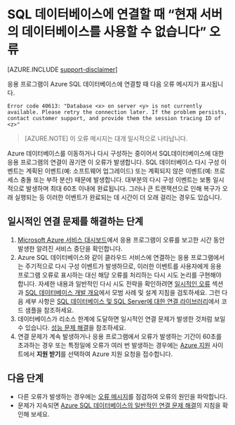 <properties
	pageTitle="현재 서버의 데이터베이스를 사용할 수 없습니다, SQL 데이터베이스에 연결하세요 | Microsoft Azure"
	description="응용 프로그램이 SQL 데이터베이스에 연결할 때 현재 서버의 데이터베이스를 사용할 수 없습니다 오류를 해결합니다."
	services="sql-database"
	documentationCenter=""
	authors="dalechen"
	manager="felixwu"
	editor=""
	keywords="현재 서버의 데이터베이스를 사용할 수 없습니다, sql 데이터베이스에 연결하세요 | Microsoft Azure"/>

<tags
	ms.service="sql-database"
	ms.workload="data-management"
	ms.tgt_pltfrm="na"
	ms.devlang="na"
	ms.topic="article"
	ms.date="09/21/2016"
	ms.author="daleche"/>

# SQL 데이터베이스에 연결할 때 “현재 서버의 데이터베이스를 사용할 수 없습니다” 오류
[AZURE.INCLUDE [support-disclaimer](../../includes/support-disclaimer.md)]

응용 프로그램이 Azure SQL 데이터베이스에 연결할 때 다음 오류 메시지가 표시됩니다.

```
Error code 40613: "Database <x> on server <y> is not currently available. Please retry the connection later. If the problem persists, contact customer support, and provide them the session tracing ID of <z>"
```

> [AZURE.NOTE] 이 오류 메시지는 대개 일시적으로 나타납니다.

Azure 데이터베이스를 이동하거나 다시 구성하는 중이어서 SQL데이터베이스에 대한 응용 프로그램의 연결이 끊기면 이 오류가 발생합니다. SQL 데이터베이스 다시 구성 이벤트는 계획된 이벤트(예: 소프트웨어 업그레이드) 또는 계획되지 않은 이벤트(예: 프로세스 충돌 또는 부하 분산) 때문에 발생합니다. 대부분의 다시 구성 이벤트는 보통 일시적으로 발생하며 최대 60초 이내에 완료됩니다. 그러나 큰 트랜잭션으로 인해 복구가 오래 실행되는 등 이러한 이벤트가 완료되는 데 시간이 더 오래 걸리는 경우도 있습니다.

## 일시적인 연결 문제를 해결하는 단계
1.	[Microsoft Azure 서비스 대시보드](https://azure.microsoft.com/status)에서 응용 프로그램이 오류를 보고한 시간 동안 발생한 알려진 서비스 중단을 확인합니다.
2. Azure SQL 데이터베이스와 같이 클라우드 서비스에 연결하는 응용 프로그램에서는 주기적으로 다시 구성 이벤트가 발생하므로, 이러한 이벤트를 사용자에게 응용 프로그램 오류로 표시하는 대신 해당 오류를 처리하는 다시 시도 논리를 구현해야 합니다. 자세한 내용과 일반적인 다시 시도 전략을 확인하려면 [일시적인 오류](sql-database-connectivity-issues.md) 섹션과 [SQL 데이터베이스 개발 개요](sql-database-develop-overview.md)에서 모범 사례 및 설계 지침을 검토하세요. 그런 다음 세부 사항은 [SQL 데이터베이스 및 SQL Server에 대한 연결 라이브러리](sql-database-libraries.md)에서 코드 샘플을 참조하세요.
3.	데이터베이스가 리소스 한계에 도달하면 일시적인 연결 문제가 발생한 것처럼 보일 수 있습니다. [성능 문제 해결](sql-database-troubleshoot-performance.md)을 참조하세요.
4.	연결 문제가 계속 발생하거나 응용 프로그램에서 오류가 발생하는 기간이 60초를 초과하는 경우 또는 특정일에 오류가 여러 번 발생하는 경우에는 [Azure 지원](https://azure.microsoft.com/support/options) 사이트에서 **지원 받기**를 선택하여 Azure 지원 요청을 접수합니다.

## 다음 단계
- 다른 오류가 발생하는 경우에는 [오류 메시지](sql-database-develop-error-messages.md)를 점검하여 오류의 원인을 파악합니다.
- 문제가 지속되면 [Azure SQL 데이터베이스의 일반적인 연결 문제 해결](sql-database-troubleshoot-common-connection-issues.md)의 지침을 확인해 보세요.

<!---HONumber=AcomDC_0921_2016-->